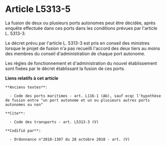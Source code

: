# Article L5313-5

La fusion de deux ou plusieurs ports autonomes peut être décidée, après enquête effectuée dans ces ports dans les conditions
prévues par l'article L. 5313-3. 

Le décret prévu par l'article L. 5313-3 est pris en conseil des ministres lorsque le projet de fusion n'a pas recueilli
l'accord des deux tiers au moins des membres du conseil d'administration de chaque port autonome. 

Les règles de fonctionnement et d'administration du nouvel établissement sont fixées par le décret établissant la fusion de
ces ports.

**Liens relatifs à cet article**

	**Anciens textes**:

	  - Code des ports maritimes - art. L116-1 (Ab), sauf ecqc l'hypothèse de fusion entre "un port autonome et un ou plusieurs autres ports autonomes ou non"

	**Cite**:

	  - Code des transports - art. L5313-3 (V)

	**Codifié par**:

	  - Ordonnance n°2010-1307 du 28 octobre 2010 - art. (V)
